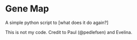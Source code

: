 # Gene Map

A simple python script to [what does it do again?]

This is not my code. Credit to Paul (@pedlefsen) and Evelina. 